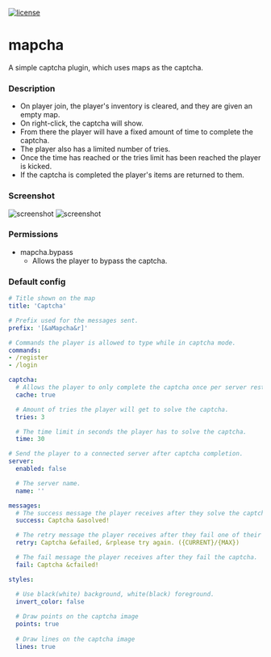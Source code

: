 [![license](https://img.shields.io/github/license/mashape/apistatus.svg)](LICENSE)

# mapcha
A simple captcha plugin, which uses maps as the captcha.

### Description
- On player join, the player's inventory is cleared, and they are given an empty map. 
- On right-click, the captcha will show.
- From there the player will have a fixed amount of time to complete the captcha. 
- The player also has a limited number of tries. 
- Once the time has reached or the tries limit has been reached the player is kicked. 
- If the captcha is completed the player's items are returned to them.

### Screenshot
![screenshot](https://user-images.githubusercontent.com/26406334/141121824-4834f3f2-bdbd-4390-b175-5d50c6119f76.png)
![screenshot](https://user-images.githubusercontent.com/26406334/141121799-10fc1365-650a-4506-8189-c6abe7f50605.png)

### Permissions
* mapcha.bypass
    * Allows the player to bypass the captcha.

### Default config
```yaml
# Title shown on the map
title: 'Captcha'

# Prefix used for the messages sent.
prefix: '[&aMapcha&r]'

# Commands the player is allowed to type while in captcha mode.
commands:
- /register
- /login

captcha:
  # Allows the player to only complete the captcha once per server restart.
  cache: true

  # Amount of tries the player will get to solve the captcha.
  tries: 3

  # The time limit in seconds the player has to solve the captcha.
  time: 30

# Send the player to a connected server after captcha completion.
server:
  enabled: false

  # The server name.
  name: ''

messages:
  # The success message the player receives after they solve the captcha.
  success: Captcha &asolved!

  # The retry message the player receives after they fail one of their tries.
  retry: Captcha &efailed, &rplease try again. ({CURRENT}/{MAX})

  # The fail message the player receives after they fail the captcha.
  fail: Captcha &cfailed!

styles:

  # Use black(white) background, white(black) foreground.
  invert_color: false
  
  # Draw points on the captcha image
  points: true
  
  # Draw lines on the captcha image
  lines: true
```
